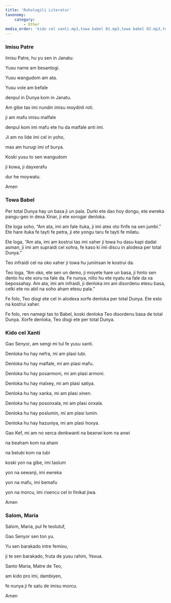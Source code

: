 ```yaml
---
title: 'Ruhologili Literatur'
taxonomy:
    category:
        - Other
media_order: 'kido cel xanti.mp3,towa babel 01.mp3,towa babel 02.mp3,towa babel 03.mp3,towa babel 04.mp3,towa babel 05.mp3,towa babel 06.mp3,salom maria.mp3,imisu patre.mp3'
---
```


### Imisu Patre

Imisu Patre, hu yu sen in Janatu:

Yusu name am besantogi.

Yusu wangudom am ata.

Yusu vole am befale

denpul in Dunya kom in Janatu.

Am gibe tas imi nundin imisu moydinli roti.

ji am mafu imisu malfale

denpul kom imi mafu ete hu da malfale anti imi.

Ji am no lide imi cel in yoho,

mas am hurugi imi of burya.

Koski yusu to sen wangudom

ji kowa, ji dayxerafu

dur he moywatu.

Amen

### Towa Babel

Per total Dunya hay un basa ji un pala. Durki ete dao hoy dongu, ete ewreka pangu-geo in dexa Xinar, ji ete xorogar denloka.

Ete loga soho, “Am ata, imi am fale ituka, ji imi atex oto finfe na sen jumbi.” Ete hare ituka fe tayti fe petra, ji ete yongu taru fe tayti fe milatu.

Ete loga, “Am ata, imi am kostrui tas imi xaher ji towa hu dasu kapi dadal asman, ji imi am supraidi cel xohra, fe kaso ki imi discu in alodexa per total Dunya.”

Teo infraidi cel na oko xaher ji towa hu juniinsan le kostrui da.

Teo loga, “Am oko, ete sen un demo, ji moyete hare un basa, ji hinto sen dento hu ete xoru na fale da. Fe nunya, nilto hu ete nyatu na fale da xa bepossahay. Am ata, imi am infraidi, ji denloka imi am disordenu etesu basa, celki ete no abil na soho aham etesu pala.”

Fe folo, Teo disgi ete cel in alodexa xorfe denloka per total Dunya. Ete esto na kostrui xaher.

Fe folo, ren namegi tas to Babel, koski denloka Teo disordenu basa de total Dunya. Xorfe denloka, Teo disgi ete per total Dunya.

### Kido cel Xanti

Gao Senyor, am sengi mi tul fe yusu xanti.

Denloka hu hay nefra, mi am plasi lubi.

Denloka hu hay malfale, mi am plasi mafu.

Denloka hu hay posarmoni, mi am plasi armoni.

Denloka hu hay malxey, mi am plasi satiya.

Denloka hu hay xanka, mi am plasi xinen.

Denloka hu hay posonxala, mi am plasi onxala.

Denloka hu hay poslumin, mi am plasi lumin.

Denloka hu hay hazuniya, mi am plasi hoxya.

Gao Kef, mi am no xerca denkwanti na beanwi kom na anwi

na beaham kom na aham

na belubi kom na lubi

koski yon na gibe, imi taslum

yon na sewanji, imi ewreka

yon na mafu, imi bemafu

yon na morcu, imi rixencu cel in finikal jiwa.

Amen

### Salom, Maria

Salom, Maria, pul fe teolutuf,

Gao Senyor sen ton yu.

Yu sen barakado intre femixu,

ji te sen barakado, fruta de yusu rahim, Yexua.

Santo Maria, Matre de Teo,

am kido pro imi, dambiyen,

fe nunya ji fe satu de imisu morcu.

Amen